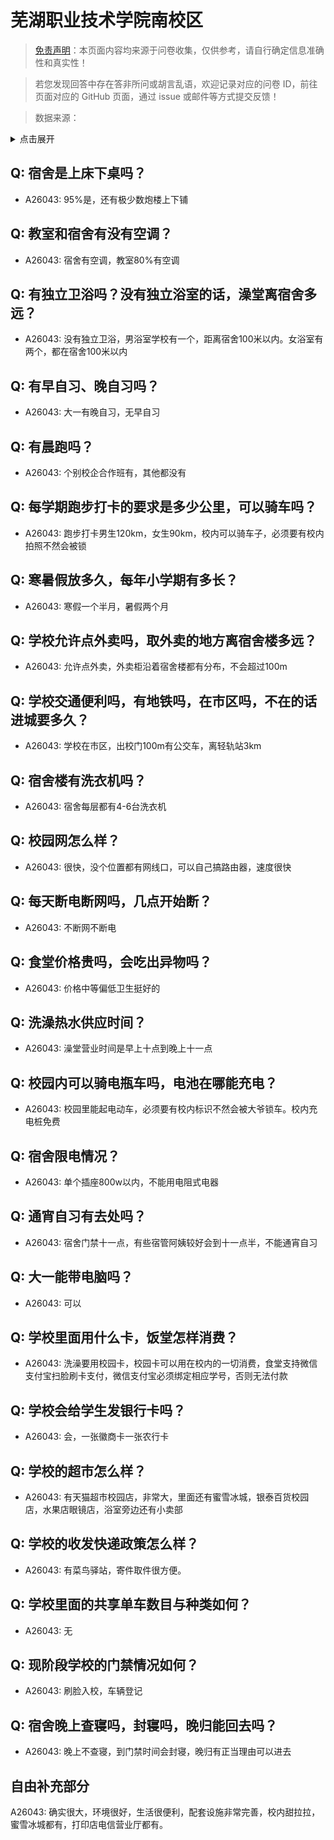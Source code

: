 # 芜湖职业技术学院南校区

> [免责声明](https://colleges.chat/#_3)：本页面内容均来源于问卷收集，仅供参考，请自行确定信息准确性和真实性！

> 若您发现回答中存在答非所问或胡言乱语，欢迎记录对应的问卷 ID，前往页面对应的 GitHub 页面，通过 issue 或邮件等方式提交反馈！

> 数据来源：

<details><summary>点击展开</summary>
<ul>
<li>A26043: 956479683@qq.com (2024 年 07 月)</li>
</ul>
</details>

## Q: 宿舍是上床下桌吗？

- A26043: 95%是，还有极少数炮楼上下铺

## Q: 教室和宿舍有没有空调？

- A26043: 宿舍有空调，教室80%有空调

## Q: 有独立卫浴吗？没有独立浴室的话，澡堂离宿舍多远？

- A26043: 没有独立卫浴，男浴室学校有一个，距离宿舍100米以内。女浴室有两个，都在宿舍100米以内

## Q: 有早自习、晚自习吗？

- A26043: 大一有晚自习，无早自习

## Q: 有晨跑吗？

- A26043: 个别校企合作班有，其他都没有

## Q: 每学期跑步打卡的要求是多少公里，可以骑车吗？

- A26043: 跑步打卡男生120km，女生90km，校内可以骑车子，必须要有校内拍照不然会被锁

## Q: 寒暑假放多久，每年小学期有多长？

- A26043: 寒假一个半月，暑假两个月

## Q: 学校允许点外卖吗，取外卖的地方离宿舍楼多远？

- A26043: 允许点外卖，外卖柜沿着宿舍楼都有分布，不会超过100m

## Q: 学校交通便利吗，有地铁吗，在市区吗，不在的话进城要多久？

- A26043: 学校在市区，出校门100m有公交车，离轻轨站3km

## Q: 宿舍楼有洗衣机吗？

- A26043: 宿舍每层都有4-6台洗衣机

## Q: 校园网怎么样？

- A26043: 很快，没个位置都有网线口，可以自己搞路由器，速度很快

## Q: 每天断电断网吗，几点开始断？

- A26043: 不断网不断电

## Q: 食堂价格贵吗，会吃出异物吗？

- A26043: 价格中等偏低卫生挺好的

## Q: 洗澡热水供应时间？

- A26043: 澡堂营业时间是早上十点到晚上十一点

## Q: 校园内可以骑电瓶车吗，电池在哪能充电？

- A26043: 校园里能起电动车，必须要有校内标识不然会被大爷锁车。校内充电桩免费

## Q: 宿舍限电情况？

- A26043: 单个插座800w以内，不能用电阻式电器

## Q: 通宵自习有去处吗？

- A26043: 宿舍门禁十一点，有些宿管阿姨较好会到十一点半，不能通宵自习

## Q: 大一能带电脑吗？

- A26043: 可以

## Q: 学校里面用什么卡，饭堂怎样消费？

- A26043: 洗澡要用校园卡，校园卡可以用在校内的一切消费，食堂支持微信支付宝扫脸刷卡支付，微信支付宝必须绑定相应学号，否则无法付款

## Q: 学校会给学生发银行卡吗？

- A26043: 会，一张徽商卡一张农行卡

## Q: 学校的超市怎么样？

- A26043: 有天猫超市校园店，非常大，里面还有蜜雪冰城，银泰百货校园店，水果店眼镜店，浴室旁边还有小卖部

## Q: 学校的收发快递政策怎么样？

- A26043: 有菜鸟驿站，寄件取件很方便。

## Q: 学校里面的共享单车数目与种类如何？

- A26043: 无

## Q: 现阶段学校的门禁情况如何？

- A26043: 刷脸入校，车辆登记

## Q: 宿舍晚上查寝吗，封寝吗，晚归能回去吗？

- A26043: 晚上不查寝，到门禁时间会封寝，晚归有正当理由可以进去

## 自由补充部分

A26043: 确实很大，环境很好，生活很便利，配套设施非常完善，校内甜拉拉，蜜雪冰城都有，打印店电信营业厅都有。